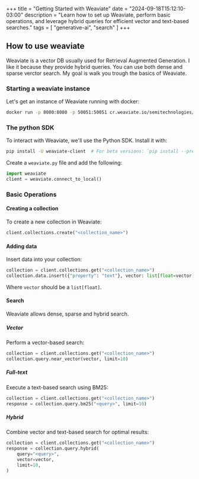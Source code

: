 +++
title = "Getting Started with Weaviate"
date = "2024-09-18T15:12:10-03:00"
description = "Learn how to set up Weaviate, perform basic operations, and leverage hybrid queries for efficient vector and text-based searches."
tags = [
  "generative-ai",
  "search"
]
+++


## How to use weaviate

Weaviate is a vector DB usually used for Retrieval Augmented Generation.
I like it because they  provide hybrid queries.
You can use both dense and sparse verctor search.
My goal is walk you trough the basics of Weaviate.

### Starting a weaviate instance

Let's get an instance of Weaviate running with docker:

```bash
docker run -p 8080:8080 -p 50051:50051 cr.weaviate.io/semitechnologies/weaviate:1.26.3
```

### The python SDK

To interact with Weaviate, we'll use the Python SDK. Install it with:

```bash
pip install -U weaviate-client  # For beta versions: `pip install --pre -U "weaviate-client==4.*"`
```

Create a `weaviate.py` file and add the following:

```python
import weaviate
client = weaviate.connect_to_local()
```

### Basic Operations

#### Creating a collection

To create a new collection in Weaviate:

```python
client.collections.create("<collection_name>")
```

#### Adding data

Insert data into your collection:

```python
collection = client.collections.get("<collection_name>")
collection.data.insert({"property": "text"}, vector: list[float=vector)
```

Where `vector` should be a `list[float]`.

#### Search

Weaviate allows dense, sparse and hybrid search.

##### Vector

Perform a vector-based search:

```python
collection = client.collections.get("<collection_name>")
collection.query.near_vector(vector, limit=10)
```

##### Full-text

Execute a text-based search using BM25:

```python
collection = client.collections.get("<collection_name>")
response = collection.query.bm25("<query>", limit=10)
```

##### Hybrid

Combine vector and text-based search for optimal results:

```python
collection = client.collections.get("<collection_name>")
response = collection.query.hybrid(
    query="<query>",
    vector=vector, 
    limit=10,
)
```
